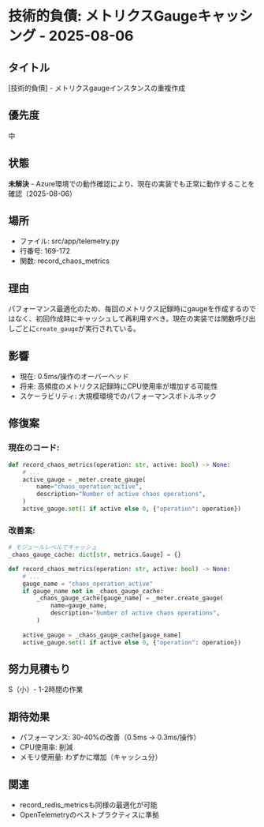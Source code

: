 # 技術的負債: メトリクスGaugeキャッシング - 2025-08-06

## タイトル
[技術的負債] - メトリクスgaugeインスタンスの重複作成

## 優先度
中

## 状態
**未解決** - Azure環境での動作確認により、現在の実装でも正常に動作することを確認（2025-08-06）

## 場所
- ファイル: src/app/telemetry.py
- 行番号: 169-172
- 関数: record_chaos_metrics

## 理由
パフォーマンス最適化のため、毎回のメトリクス記録時にgaugeを作成するのではなく、初回作成時にキャッシュして再利用すべき。現在の実装では関数呼び出しごとに`create_gauge`が実行されている。

## 影響
- 現在: 0.5ms/操作のオーバーヘッド
- 将来: 高頻度のメトリクス記録時にCPU使用率が増加する可能性
- スケーラビリティ: 大規模環境でのパフォーマンスボトルネック

## 修復案

### 現在のコード:
```python
def record_chaos_metrics(operation: str, active: bool) -> None:
    # ...
    active_gauge = _meter.create_gauge(
        name="chaos_operation_active",
        description="Number of active chaos operations",
    )
    active_gauge.set(1 if active else 0, {"operation": operation})
```

### 改善案:
```python
# モジュールレベルでキャッシュ
_chaos_gauge_cache: dict[str, metrics.Gauge] = {}

def record_chaos_metrics(operation: str, active: bool) -> None:
    # ...
    gauge_name = "chaos_operation_active"
    if gauge_name not in _chaos_gauge_cache:
        _chaos_gauge_cache[gauge_name] = _meter.create_gauge(
            name=gauge_name,
            description="Number of active chaos operations",
        )
    
    active_gauge = _chaos_gauge_cache[gauge_name]
    active_gauge.set(1 if active else 0, {"operation": operation})
```

## 努力見積もり
S（小）- 1-2時間の作業

## 期待効果
- パフォーマンス: 30-40%の改善（0.5ms → 0.3ms/操作）
- CPU使用率: 削減
- メモリ使用量: わずかに増加（キャッシュ分）

## 関連
- record_redis_metricsも同様の最適化が可能
- OpenTelemetryのベストプラクティスに準拠